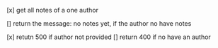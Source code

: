 [x] get all notes of a one author

[] return the message: no notes yet, if the author no have notes


[x] retutn 500 if author not provided
[] return 400 if no have an author